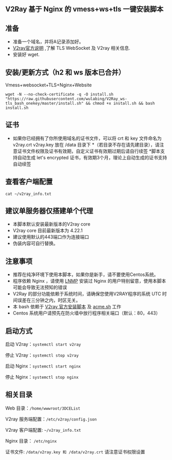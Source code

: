 ## V2Ray 基于 Nginx 的 vmess+ws+tls 一键安装脚本

## 准备

* 准备一个域名，并将A记录添加好。
* [V2ray官方说明](https://www.v2ray.com/) ,了解 TLS WebSocket 及 V2ray 相关信息.
* 安装好 wget.

## 安装/更新方式（h2 和 ws 版本已合并）

Vmess+websocket+TLS+Nginx+Website
```
wget -N --no-check-certificate -q -O install.sh "https://raw.githubusercontent.com/wulabing/V2Ray_ws-tls_bash_onekey/master/install.sh" && chmod +x install.sh && bash install.sh
```

## 证书

* 如果你已经拥有了你所使用域名的证书文件，可以将 crt 和 key 文件命名为 v2ray.crt v2ray.key 放在 /data 目录下
*（若目录不存在请先建目录），请注意证书文件权限及证书有效期，自定义证书有效期过期后请自行续签
*脚本支持自动生成 let's encrypted 证书，有效期3个月，理论上自动生成的证书支持自动续签

## 查看客户端配置

`cat ~/v2ray_info.txt`

## 建议单服务器仅搭建单个代理

* 本脚本默认安装最新版本的V2ray core
* V2ray core 目前最新版本为 4.22.1
* 建议使用默认的443端口作为连接端口
* 伪装内容可自行替换。

## 注意事项

* 推荐在纯净环境下使用本脚本，如果你是新手，请不要使用Centos系统。
* 程序依赖 Nginx ，请使用 [LNMP](https://lnmp.org) 安装过 Nginx 的用户特别留意，使用本脚本可能会导致无法预知的错误
* V2Ray 的部分功能依赖于系统时间，请确保您使用V2RAY程序的系统 UTC 时间误差在三分钟之内，时区无关。
* 本 bash 依赖于 [V2ray 官方安装脚本](https://install.direct/go.sh) 及 [acme.sh](https://github.com/Neilpang/acme.sh) 工作
* Centos 系统用户请预先在防火墙中放行程序相关端口（默认：80，443）


## 启动方式

启动 V2ray：`systemctl start v2ray`

停止 V2ray：`systemctl stop v2ray`

启动 Nginx：`systemctl start nginx`

停止 Nginx：`systemctl stop nginx`

## 相关目录

Web 目录：`/home/wwwroot/3DCEList`

V2ray 服务端配置：`/etc/v2ray/config.json`

V2ray 客户端配置: `~/v2ray_info.txt`

Nginx 目录： `/etc/nginx`

证书文件: `/data/v2ray.key 和 /data/v2ray.crt` 请注意证书权限设置




